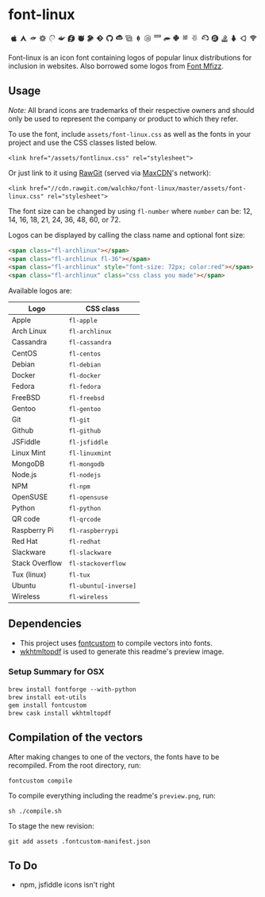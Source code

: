 # font-linux #

![Available logos](assets/preview.png)

Font-linux is an icon font containing logos of popular linux distributions for
inclusion in websites. Also borrowed some logos from [Font Mfizz](https://github.com/fizzed/font-mfizz).

## Usage ##

*Note:* All brand icons are trademarks of their respective owners and should only be used to represent the company or product to which they refer.

To use the font, include `assets/font-linux.css` as well as the
fonts in your project and use the CSS classes listed below.

	<link href="/assets/fontlinux.css" rel="stylesheet">

Or just link to it using [RawGit](//rawgit.com) (served via [MaxCDN](//www.maxcdn.com)'s network):

	<link href="//cdn.rawgit.com/walchko/font-linux/master/assets/font-linux.css" rel="stylesheet">

The font size can be changed by using `fl-number` where `number` can be: 12, 14,
16, 18, 21, 24, 36, 48, 60, or 72.

Logos can be displayed by calling the class name and optional font size:

```html
<span class="fl-archlinux"></span>
<span class="fl-archlinux fl-36"></span>
<span class="fl-archlinux" style="font-size: 72px; color:red"></span>
<span class="fl-archlinux" class="css class you made"></span>
```

Available logos are:

| Logo         | CSS class                
| -------------|--------------------------
| Apple        | `fl-apple`
| Arch Linux   | `fl-archlinux`           
| Cassandra    | `fl-cassandra`
| CentOS       | `fl-centos`              
| Debian       | `fl-debian`              
| Docker       | `fl-docker`              
| Fedora       | `fl-fedora`              
| FreeBSD      | `fl-freebsd`             
| Gentoo       | `fl-gentoo`              
| Git          | `fl-git`              
| Github       | `fl-github`              
| JSFiddle     | `fl-jsfiddle`              
| Linux Mint   | `fl-linuxmint`           
| MongoDB      | `fl-mongodb`           
| Node.js      | `fl-nodejs`           
| NPM          | `fl-npm`           
| OpenSUSE     | `fl-opensuse`            
| Python       | `fl-python`           
| QR code      | `fl-qrcode`           
| Raspberry Pi | `fl-raspberrypi`           
| Red Hat      | `fl-redhat`              
| Slackware    | `fl-slackware`
| Stack Overflow | `fl-stackoverflow`
| Tux (linux)  | `fl-tux`
| Ubuntu       | `fl-ubuntu[-inverse]`
| Wireless     | `fl-wireless`    

## Dependencies ##
* This project uses [fontcustom](https://github.com/FontCustom/fontcustom) to compile vectors into fonts.
* [wkhtmltopdf](http://wkhtmltopdf.org/) is used to generate this readme's preview image.

### Setup Summary for OSX

	brew install fontforge --with-python
	brew install eot-utils
	gem install fontcustom
	brew cask install wkhtmltopdf

## Compilation of the vectors ##

After making changes to one of the vectors, the fonts have to be recompiled.
From the root directory, run:

	fontcustom compile

To compile everything including the readme's `preview.png`, run:

	sh ./compile.sh

To stage the new revision:

	git add assets .fontcustom-manifest.json

## To Do
 - npm, jsfiddle icons isn't right
